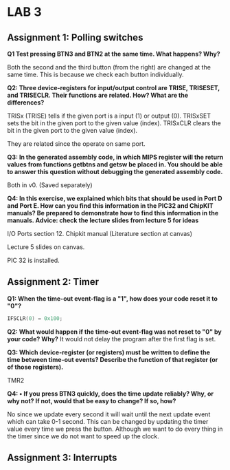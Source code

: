 # LAB 3

## Assignment 1: Polling switches

**Q1 Test pressing BTN3 and BTN2 at the same time. What happens? Why?**

Both the second and the third button (from the right) are changed at the same time. This is because we check each button individually.

**Q2: Three device-registers for input/output control are TRISE, TRISESET, and TRISECLR. Their functions are related. How? What are the differences?**


TRISx (TRISE) tells if the given port is a input (1) or output (0).
TRISxSET sets the bit in the given port to the given value (index).
TRISxCLR clears the bit in the given port to the given value (index).

They are related since the operate on same port.

**Q3: In the generated assembly code, in which MIPS register will the return values from functions getbtns and getsw be placed in. You should be able to answer this question without debugging the generated assembly code.**

Both in v0. (Saved separately)


**Q4: In this exercise, we explained which bits that should be used in Port D and Port E. How can you find this information in the PIC32 and ChipKIT manuals? Be prepared to demonstrate how to find this information in the manuals. Advice: check the lecture slides from lecture 5 for ideas**

I/O Ports section 12. Chipkit manual (Literature section at canvas)

Lecture 5 slides on canvas.

PIC 32 is installed.

## Assignment 2: Timer
**Q1: When the time-out event-flag is a "1", how does your code reset it to "0"?**
```c
IFSCLR(0) = 0x100;
```


**Q2: What would happen if the time-out event-flag was not reset to "0" by your code? Why?**
It would not delay the program after the first flag is set.

**Q3: Which device-register (or registers) must be written to define the time between time-out events? Describe the function of that register (or of those registers).**

TMR2

**Q4: • If you press BTN3 quickly, does the time update reliably? Why, or why not? If not, would that be easy to change? If so, how?**

No since we update every second it will wait until the next update event which can take 0-1 second. This can be changed by updating the timer value every time we press the button. Although we want to do every thing in the timer since we do not want to speed up the clock.


## Assignment 3: Interrupts








